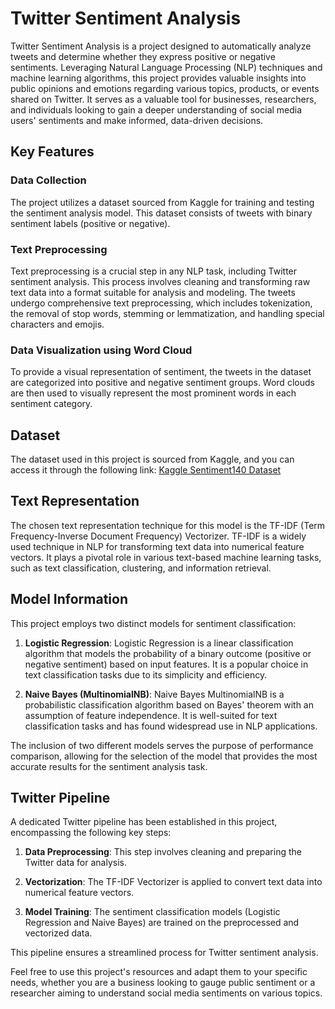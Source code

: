 # Twitter Sentiment Analysis

Twitter Sentiment Analysis is a project designed to automatically analyze tweets and determine whether they express positive or negative sentiments. Leveraging Natural Language Processing (NLP) techniques and machine learning algorithms, this project provides valuable insights into public opinions and emotions regarding various topics, products, or events shared on Twitter. It serves as a valuable tool for businesses, researchers, and individuals looking to gain a deeper understanding of social media users' sentiments and make informed, data-driven decisions.

## Key Features

### Data Collection

The project utilizes a dataset sourced from Kaggle for training and testing the sentiment analysis model. This dataset consists of tweets with binary sentiment labels (positive or negative).

### Text Preprocessing

Text preprocessing is a crucial step in any NLP task, including Twitter sentiment analysis. This process involves cleaning and transforming raw text data into a format suitable for analysis and modeling. The tweets undergo comprehensive text preprocessing, which includes tokenization, the removal of stop words, stemming or lemmatization, and handling special characters and emojis.

### Data Visualization using Word Cloud

To provide a visual representation of sentiment, the tweets in the dataset are categorized into positive and negative sentiment groups. Word clouds are then used to visually represent the most prominent words in each sentiment category.

## Dataset

The dataset used in this project is sourced from Kaggle, and you can access it through the following link: [Kaggle Sentiment140 Dataset](https://www.kaggle.com/datasets/kazanova/sentiment140)

## Text Representation

The chosen text representation technique for this model is the TF-IDF (Term Frequency-Inverse Document Frequency) Vectorizer. TF-IDF is a widely used technique in NLP for transforming text data into numerical feature vectors. It plays a pivotal role in various text-based machine learning tasks, such as text classification, clustering, and information retrieval.

## Model Information

This project employs two distinct models for sentiment classification:

1. **Logistic Regression**: Logistic Regression is a linear classification algorithm that models the probability of a binary outcome (positive or negative sentiment) based on input features. It is a popular choice in text classification tasks due to its simplicity and efficiency.

2. **Naive Bayes (MultinomialNB)**: Naive Bayes MultinomialNB is a probabilistic classification algorithm based on Bayes' theorem with an assumption of feature independence. It is well-suited for text classification tasks and has found widespread use in NLP applications.

The inclusion of two different models serves the purpose of performance comparison, allowing for the selection of the model that provides the most accurate results for the sentiment analysis task.

## Twitter Pipeline

A dedicated Twitter pipeline has been established in this project, encompassing the following key steps:

1. **Data Preprocessing**: This step involves cleaning and preparing the Twitter data for analysis.

2. **Vectorization**: The TF-IDF Vectorizer is applied to convert text data into numerical feature vectors.

3. **Model Training**: The sentiment classification models (Logistic Regression and Naive Bayes) are trained on the preprocessed and vectorized data.

This pipeline ensures a streamlined process for Twitter sentiment analysis.

Feel free to use this project's resources and adapt them to your specific needs, whether you are a business looking to gauge public sentiment or a researcher aiming to understand social media sentiments on various topics.
